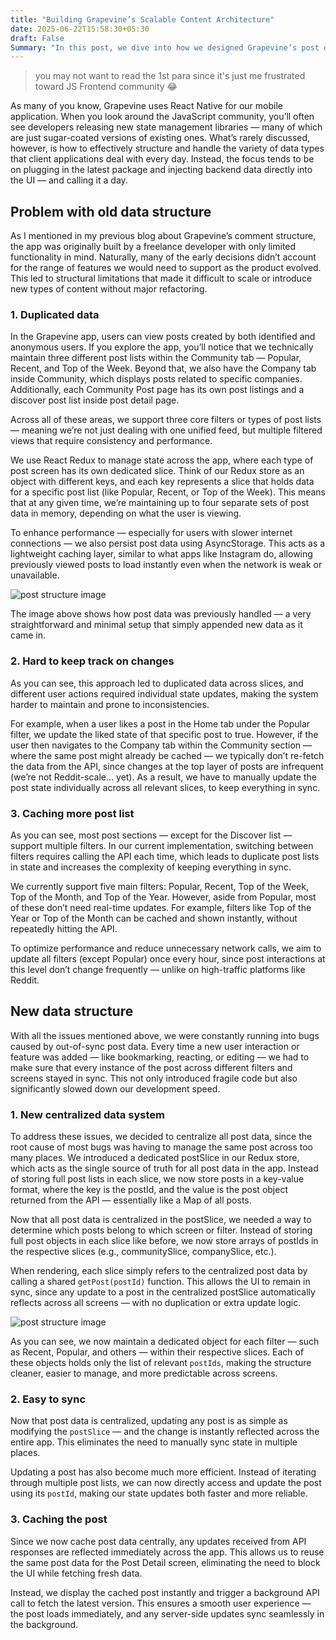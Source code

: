 ```yaml
---
title: "Building Grapevine’s Scalable Content Architecture"
date: 2025-06-22T15:58:30+05:30
draft: False
Summary: "In this post, we dive into how we designed Grapevine’s post data structure to be modular, performant, and future-proof. From supporting diverse content types to enabling rapid iteration, here’s how we built a content architecture that scales with our platform."
---
```


> you may not want to read the 1st para since it's just me frustrated toward JS Frontend community 😂

As many of you know, Grapevine uses React Native for our mobile application. When you look around the JavaScript community, you’ll often see developers releasing new state management libraries — many of which are just sugar-coated versions of existing ones. What’s rarely discussed, however, is how to effectively structure and handle the variety of data types that client applications deal with every day. Instead, the focus tends to be on plugging in the latest package and injecting backend data directly into the UI — and calling it a day.

## Problem with old data structure

As I mentioned in my previous blog about Grapevine’s comment structure, the app was originally built by a freelance developer with only limited functionality in mind. Naturally, many of the early decisions didn’t account for the range of features we would need to support as the product evolved. This led to structural limitations that made it difficult to scale or introduce new types of content without major refactoring.

### 1. Duplicated data

In the Grapevine app, users can view posts created by both identified and anonymous users. If you explore the app, you’ll notice that we technically maintain three different post lists within the Community tab — Popular, Recent, and Top of the Week. Beyond that, we also have the Company tab inside Community, which displays posts related to specific companies. Additionally, each Community Post page has its own post listings and a discover post list inside post detail page.

Across all of these areas, we support three core filters or types of post lists — meaning we’re not just dealing with one unified feed, but multiple filtered views that require consistency and performance.

We use React Redux to manage state across the app, where each type of post screen has its own dedicated slice. Think of our Redux store as an object with different keys, and each key represents a slice that holds data for a specific post list (like Popular, Recent, or Top of the Week). This means that at any given time, we’re maintaining up to four separate sets of post data in memory, depending on what the user is viewing.

To enhance performance — especially for users with slower internet connections — we also persist post data using AsyncStorage. This acts as a lightweight caching layer, similar to what apps like Instagram do, allowing previously viewed posts to load instantly even when the network is weak or unavailable.

![post structure image](/post_old_structure.png)

The image above shows how post data was previously handled — a very straightforward and minimal setup that simply appended new data as it came in.

### 2. Hard to keep track on changes

As you can see, this approach led to duplicated data across slices, and different user actions required individual state updates, making the system harder to maintain and prone to inconsistencies.

For example, when a user likes a post in the Home tab under the Popular filter, we update the liked state of that specific post to true. However, if the user then navigates to the Company tab within the Community section — where the same post might already be cached — we typically don’t re-fetch the data from the API, since changes at the top layer of posts are infrequent (we’re not Reddit-scale... yet). As a result, we have to manually update the post state individually across all relevant slices, to keep everything in sync.

### 3. Caching more post list

As you can see, most post sections — except for the Discover list — support multiple filters. In our current implementation, switching between filters requires calling the API each time, which leads to duplicate post lists in state and increases the complexity of keeping everything in sync.

We currently support five main filters: Popular, Recent, Top of the Week, Top of the Month, and Top of the Year. However, aside from Popular, most of these don’t need real-time updates. For example, filters like Top of the Year or Top of the Month can be cached and shown instantly, without repeatedly hitting the API.

To optimize performance and reduce unnecessary network calls, we aim to update all filters (except Popular) once every hour, since post interactions at this level don’t change frequently — unlike on high-traffic platforms like Reddit.

## New data structure

With all the issues mentioned above, we were constantly running into bugs caused by out-of-sync post data. Every time a new user interaction or feature was added — like bookmarking, reacting, or editing — we had to make sure that every instance of the post across different filters and screens stayed in sync. This not only introduced fragile code but also significantly slowed down our development speed.

### 1. New centralized data system

To address these issues, we decided to centralize all post data, since the root cause of most bugs was having to manage the same post across too many places. We introduced a dedicated postSlice in our Redux store, which acts as the single source of truth for all post data in the app. Instead of storing full post lists in each slice, we now store posts in a key-value format, where the key is the postId, and the value is the post object returned from the API — essentially like a Map of all posts.

Now that all post data is centralized in the postSlice, we needed a way to determine which posts belong to which screen or filter. Instead of storing full post objects in each slice like before, we now store arrays of postIds in the respective slices (e.g., communitySlice, companySlice, etc.).

When rendering, each slice simply refers to the centralized post data by calling a shared `getPost(postId)` function. This allows the UI to remain in sync, since any update to a post in the centralized postSlice automatically reflects across all screens — with no duplication or extra update logic.


![post structure image](/post_new_strcuture.png)

As you can see, we now maintain a dedicated object for each filter — such as Recent, Popular, and others — within their respective slices. Each of these objects holds only the list of relevant `postIds`, making the structure cleaner, easier to manage, and more predictable across screens.

### 2. Easy to sync

Now that post data is centralized, updating any post is as simple as modifying the `postSlice` — and the change is instantly reflected across the entire app. This eliminates the need to manually sync state in multiple places.

Updating a post has also become much more efficient. Instead of iterating through multiple post lists, we can now directly access and update the post using its `postId`, making our state updates both faster and more reliable.

### 3. Caching the post

Since we now cache post data centrally, any updates received from API responses are reflected immediately across the app. This allows us to reuse the same post data for the Post Detail screen, eliminating the need to block the UI while fetching fresh data.

Instead, we display the cached post instantly and trigger a background API call to fetch the latest version. This ensures a smooth user experience — the post loads immediately, and any server-side updates sync seamlessly in the background.